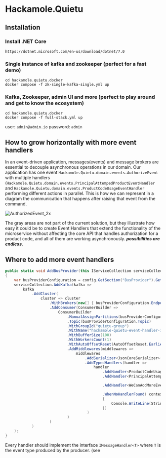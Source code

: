# Hackamole.Quietu

## Installation

### Install .NET Core
```
https://dotnet.microsoft.com/en-us/download/dotnet/7.0
```

### Single instance of kafka and zookeeper (perfect for a fast demo)
```
cd hackamole.quietu.docker
docker compose -f zk-single-kafka-single.yml up
```

### Kafka, Zookeeper, admin UI and more (perfect to play around and get to know the ecosystem)
```
cd hackamole.quietu.docker
docker compose -f full-stack.yml up
```
user: ```admin@admin.io``` password: ```admin```


## How to grow horizontally with more event handlers

In an event-driven application, messages(events) and message brokers are essential to decouple asynchronous operations in our domain. Our application has one event ```Hackamole.Quietu.domain.events.AuthorizeEvent``` with multiple handlers (```Hackamole.Quietu.domain.events.PrincipalAttempedProductEventHandler``` and ```Hackamole.Quietu.domain.events.ProductCodeUsageEventHandler``` performing different actions in parallel. This is how we can represent in a diagram the communication that happens after raising that event from the command.

![AuthorizedEvent_2x](https://github.com/Bengie23/Hackamole.Quietu/assets/9501182/617b2269-974e-43ea-8cc9-c90aec7e15c0)

The gray areas are not part of the current solution, but they illustrate how easy it could be to create Event Handlers that extend the functionality of the microservice without affecting the core API that handles authorization for a product code, and all of them are working asynchronously. _**possibilities are endless.**_

## Where to add more event handlers

```c#
public static void AddBusProvider(this IServiceCollection serviceCollection, IConfiguration config)
{
    var busProviderConfiguration = config.GetSection("BusProvider").Get<BusProviderOptions>();
    serviceCollection.AddKafka(kafka =>
        kafka
            .AddCluster(
                cluster => cluster
                    .WithBrokers(new[] { busProviderConfiguration.Endpoint })
                    .AddConsumer(ConsumerBuilder =>
                        ConsumerBuilder
                            .ManualAssignPartitions(busProviderConfiguration.Topic, new[] { 1 })
                            .Topic(busProviderConfiguration.Topic)
                            .WithGroupId("quietu-group")
                            .WithName("hackamole-quietu-event-handler-1")
                            .WithBufferSize(100)
                            .WithWorkersCount(1)
                            .WithAutoOffsetReset(AutoOffsetReset.Earliest)
                            .AddMiddlewares(middlewares =>
                                middlewares
                                    .AddSerializer<JsonCoreSerializer>()
                                    .AddTypedHandlers(handler =>
                                        handler
                                            .AddHandler<ProductCodeUsageEventHandler>()
                                            .AddHandler<PrincipalAttemptedProductEventHandler>()

                                            .AddHandler<WeCanAddMoreEventHandlersHereForTheSameEventTypeAndSameSerializer>()

                                            .WhenNoHandlerFound( context =>
                                            {
                                                Console.WriteLine(String.Format("Message not handled > partition: {0} > offset: {1}", context.ConsumerContext.Partition, context.ConsumerContext.Offset));
                                            })
                                     )
                            )
                    )
            )
    );
}
```
Every handler should implement the interface ```IMessageHandler<T>``` where ```T``` is the event type produced by the producer. (see 


